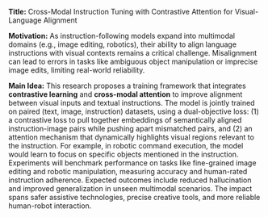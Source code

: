 **Title:** Cross-Modal Instruction Tuning with Contrastive Attention for Visual-Language Alignment  

**Motivation:** As instruction-following models expand into multimodal domains (e.g., image editing, robotics), their ability to align language instructions with visual contexts remains a critical challenge. Misalignment can lead to errors in tasks like ambiguous object manipulation or imprecise image edits, limiting real-world reliability.  

**Main Idea:** This research proposes a training framework that integrates **contrastive learning** and **cross-modal attention** to improve alignment between visual inputs and textual instructions. The model is jointly trained on paired (text, image, instruction) datasets, using a dual-objective loss: (1) a contrastive loss to pull together embeddings of semantically aligned instruction-image pairs while pushing apart mismatched pairs, and (2) an attention mechanism that dynamically highlights visual regions relevant to the instruction. For example, in robotic command execution, the model would learn to focus on specific objects mentioned in the instruction. Experiments will benchmark performance on tasks like fine-grained image editing and robotic manipulation, measuring accuracy and human-rated instruction adherence. Expected outcomes include reduced hallucination and improved generalization in unseen multimodal scenarios. The impact spans safer assistive technologies, precise creative tools, and more reliable human-robot interaction.